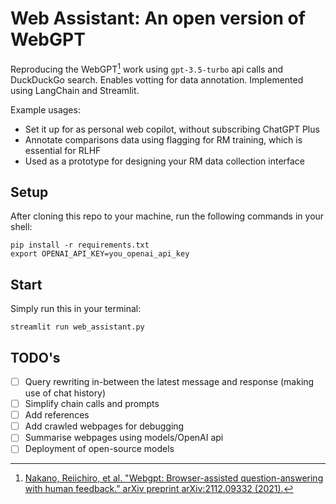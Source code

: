 # Web Assistant: An open version of WebGPT

Reproducing the WebGPT[^webgpt] work using `gpt-3.5-turbo` api calls and DuckDuckGo search.
Enables votting for data annotation.
Implemented using LangChain and Streamlit.

[^webgpt]: [Nakano, Reiichiro, et al. "Webgpt: Browser-assisted question-answering with human feedback." arXiv preprint arXiv:2112.09332 (2021).](https://arxiv.org/abs/2112.09332)

Example usages:
* Set it up for as personal web copilot, without subscribing ChatGPT Plus
* Annotate comparisons data using flagging for RM training, which is essential for RLHF
* Used as a prototype for designing your RM data collection interface

<!-- The annotated data will be written to your local path under `flagged` -->

## Setup

After cloning this repo to your machine, run the following commands in your shell:
```shell
pip install -r requirements.txt
export OPENAI_API_KEY=you_openai_api_key
```

## Start

Simply run this in your terminal:
```shell
streamlit run web_assistant.py
```

<!-- ## Sharing with your friends or family

If you want to share the tool running on your machine, you can change `share: false` to `share: true` in `config.yaml`.
Then after restarting the program, you will see a temporary link hosted by Gradio that can be accessed by others.
> _NOTE:_ Sharing this link will allow others to use the tool that costs your OpenAI credits, please be aware of that. -->

## TODO's

- [ ] Query rewriting in-between the latest message and response (making use of chat history)
- [ ] Simplify chain calls and prompts
- [ ] Add references
- [ ] Add crawled webpages for debugging
- [ ] Summarise webpages using models/OpenAI api
- [ ] Deployment of open-source models
